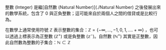 整數 (Integer) 是繼[自然數 (Natural Number)](./Natural Number) 之後發展出來的數學系統，包含了 0 與正負整數；這可能來自於兩個人之間的借貸或是比較行為。

在數學上通常使用符號 $\mathbb{Z}$ 表示整數的集合：$\mathbb{Z} = \{ -\infty, \dots, -1, 0, 1, \dots. +\infty\}$ ，也可以透過上標表示為正整數 ($\mathbb{Z}^{+}$) 或是負整數 ($\mathbb{z}^{-}$)。自然數 ($\mathbb{N}^{+}$) 其實是正整數，因此自然數為整數的子集合：$\mathbb{N} \subset \mathbb{Z}$ 